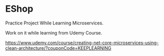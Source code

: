 # EShop
Practice Project While Learning Microservices.

Work on it while learning from Udemy Course. 

https://www.udemy.com/course/creating-net-core-microservices-using-clean-architecture/?couponCode=KEEPLEARNING
